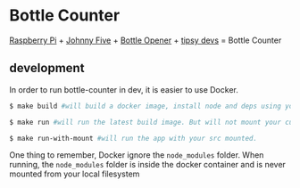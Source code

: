 # Bottle Counter

[Raspberry Pi](https://www.raspberrypi.org/) + [Johnny Five](http://johnny-five.io/) + [Bottle Opener](http://www.barware.com.au/p/open-bottle-here-wall-mounted-bottle-opener/SX-OBH) + [tipsy devs](https://xkcd.com/323/) = Bottle Counter

## development

In order to run bottle-counter in dev, it is easier to use Docker.

```sh
$ make build #will build a docker image, install node and deps using your local src.

$ make run #will run the latest build image. But will not mount your current repo.

$ make run-with-mount #will run the app with your src mounted.
```

One thing to remember, Docker ignore the `node_modules` folder. When running, the `node_modules` folder is inside the docker container and is never mounted from your local filesystem
